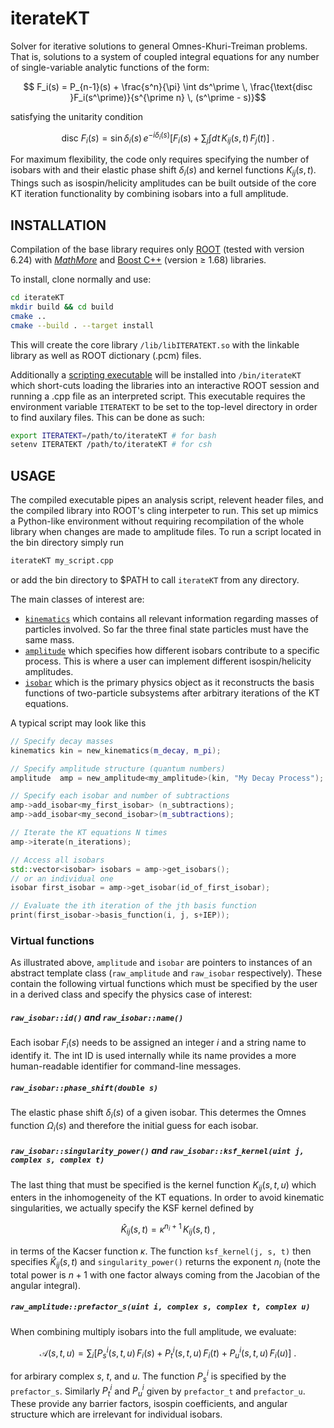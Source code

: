 # iterateKT
Solver for iterative solutions to general Omnes-Khuri-Treiman problems.
That is, solutions to a system of coupled integral equations for any number of single-variable analytic functions of the form:
```math
    F_i(s) = P_{n-1}(s) + \frac{s^n}{\pi} \int ds^\prime \, \frac{\text{disc }F_i(s^\prime)}{s^{\prime n} \, (s^\prime - s)}
```
satisfying the unitarity condition
```math
    \text{disc }F_i(s) =  \sin\delta_i(s) \, e^{-i\delta_i(s)} \left[ F_i(s) + \sum_{j} \int dt \,  K_{ij}(s,t) \,  F_j(t) \right] ~.
```
For maximum flexibility, the code only requires specifying the number of isobars with and their elastic phase shift $\delta_i(s)$ and kernel functions $K_{ij}(s,t)$. Things such as isospin/helicity amplitudes can be built outside of the core KT iteration functionality by combining isobars into a full amplitude.

##  INSTALLATION

Compilation of the base library requires only [ROOT](https://root.cern.ch/) (tested with version 6.24) with [*MathMore*](https://root.cern.ch/mathmore-library) and [Boost C++](https://www.boost.org/) (version $\geq$ 1.68) libraries.

To install, clone normally and use:
```bash
cd iterateKT
mkdir build && cd build
cmake ..
cmake --build . --target install
```
This will create the core library `/lib/libITERATEKT.so` with the linkable library as well as ROOT dictionary (.pcm) files. 

Additionally a [scripting executable](./src/cling/iterateKT.cpp) will be installed into `/bin/iterateKT` which short-cuts loading the libraries into an interactive ROOT session and running a .cpp file as an interpreted script.   This executable requires the environment variable `ITERATEKT` to be set to the top-level directory in order to find auxilary files. This can be done as such:
```bash
export ITERATEKT=/path/to/iterateKT # for bash
setenv ITERATEKT /path/to/iterateKT # for csh
```

##  USAGE
The compiled executable pipes an analysis script, relevent header files, and the compiled library into ROOT's cling interpeter to run. 
This set up mimics a Python-like environment without requiring recompilation of the whole library when changes are made to amplitude files. To run a script located in the bin directory simply run 
```bash
iterateKT my_script.cpp
```
or add the bin directory to $PATH to call `iterateKT` from any directory. 

The main classes of interest are:
- [`kinematics`](./src/kinematics.hpp) which contains all relevant information regarding masses of particles involved. So far the three final state particles must have the same mass. 
- [`amplitude`](./src/amplitude.hpp) which specifies how different isobars contribute to a specific process. This is where a user can implement different isospin/helicity amplitudes. 
- [`isobar`](./src/isobar.hpp) which is the primary physics object as it reconstructs the basis functions of two-particle subsystems after arbitrary iterations of the KT equations.

A typical script may look like this
```c++
// Specify decay masses
kinematics kin = new_kinematics(m_decay, m_pi);

// Specify amplitude structure (quantum numbers)
amplitude  amp = new_amplitude<my_amplitude>(kin, "My Decay Process");

// Specify each isobar and number of subtractions
amp->add_isobar<my_first_isobar> (n_subtractions);
amp->add_isobar<my_second_isobar>(m_subtractions);

// Iterate the KT equations N times
amp->iterate(n_iterations);

// Access all isobars
std::vector<isobar> isobars = amp->get_isobars();
// or an individual one
isobar first_isobar = amp->get_isobar(id_of_first_isobar);

// Evaluate the ith iteration of the jth basis function
print(first_isobar->basis_function(i, j, s+IEP));
```

### Virtual functions
As illustrated above, `amplitude` and `isobar` are pointers to instances of an abstract template class (`raw_amplitude` and `raw_isobar` respectively). These contain the following virtual functions which must be specified by the user in a derived class and specify the physics case of interest:

##### `raw_isobar::id()` and `raw_isobar::name()`
Each isobar $F_i(s)$ needs to be assigned an integer $i$ and a string name to identify it. The int ID is used internally while its name provides a more human-readable identifier for command-line messages.

##### `raw_isobar::phase_shift(double s)`
The elastic phase shift $\delta_i(s)$ of a given isobar. This determes the Omnes function $\Omega_i(s)$ and therefore the initial guess for each isobar.

##### `raw_isobar::singularity_power()` and `raw_isobar::ksf_kernel(uint j, complex s, complex t)`
The last thing that must be specified is the kernel function $K_{ij}(s,t,u)$ which enters in the inhomogeneity of the KT equations. In order to avoid kinematic singularities, we actually specify the KSF kernel defined by
```math
    \hat{K}_{ij}(s,t) = \kappa^{n_i+1} \, K_{ij}(s,t) ~,
```
in terms of the Kacser function $\kappa$. The function `ksf_kernel(j, s, t)` then specifies $\hat{K}_{ij}(s,t)$ and `singularity_power()` returns the exponent $n_i$ (note the total power is $n+1$ with one factor always coming from the Jacobian of the angular integral).

##### `raw_amplitude::prefactor_s(uint i, complex s, complex t, complex u)`
When combining multiply isobars into the full amplitude, we evaluate:
```math
\mathcal{A}(s,t,u) = \sum_i \left[P^i_s(s,t,u) \, F_i(s) + P^i_t(s,t,u) \, F_i(t) + P^i_u(s,t,u)\, F_i(u) \right] ~.
```
for arbirary complex $s$, $t$, and $u$. The function $P_s^i$ is specified by the `prefactor_s`. Similarly $P_t^i$ and $P_u^i$ given by `prefactor_t` and `prefactor_u`. These provide any barrier factors, isospin coefficients, and angular structure which are irrelevant for individual isobars. 

